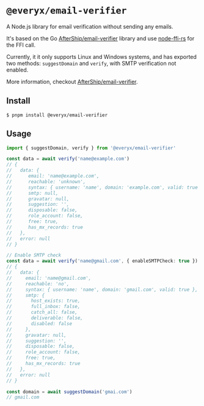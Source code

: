# `@everyx/email-verifier`

A Node.js library for email verification without sending any emails.

It's based on the Go [AfterShip/email-verifier](https://github.com/AfterShip/email-verifier) library and use [node-ffi-rs](https://github.com/zhangyuang/node-ffi-rs) for the FFI call.

Currently, it it only supports Linux and Windows systems, and has exported two methods: `suggestDomain` and `verify`, with SMTP verification not enabled.

More information, checkout [AfterShip/email-verifier](https://github.com/AfterShip/email-verifier).

## Install

```console
$ pnpm install @everyx/email-verifier
```

## Usage

```ts
import { suggestDomain, verify } from '@everyx/email-verifier'

const data = await verify('name@example.com')
// {
//   data: {
//      email: 'name@example.com',
//      reachable: 'unknown',
//      syntax: { username: 'name', domain: 'example.com', valid: true },
//      smtp: null,
//      gravatar: null,
//      suggestion: '',
//      disposable: false,
//      role_account: false,
//      free: true,
//      has_mx_records: true
//   },
//   error: null
// }

// Enable SMTP check
const data = await verify('name@gmail.com', { enableSMTPCheck: true })
// {
//   data: {
//     email: 'name@gmail.com',
//     reachable: 'no',
//     syntax: { username: 'name', domain: 'gmail.com', valid: true },
//     smtp: {
//       host_exists: true,
//       full_inbox: false,
//       catch_all: false,
//       deliverable: false,
//       disabled: false
//     },
//     gravatar: null,
//     suggestion: '',
//     disposable: false,
//     role_account: false,
//     free: true,
//     has_mx_records: true
//   },
//   error: null
// }

const domain = await suggestDomain('gmai.com')
// gmail.com
```

